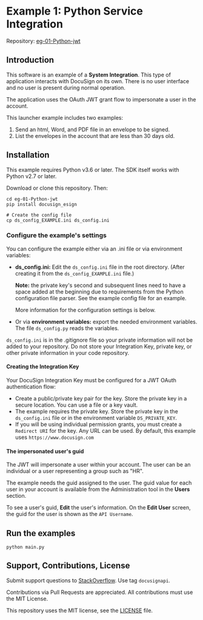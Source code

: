 # Example 1: Python Service Integration

Repository: [eg-01-Python-jwt](https://github.com/docusign/eg-01-Python-jwt)

<!--
## Articles and Screencasts

* Guide: Using OAuth JWT flow with DocuSign.
* Screencast: Using OAuth JWT flow with DocuSign.
* Guide: Sending an envelope with the Node.JS SDK.
* Screencast: Sending an example with Node.JS SDK.
-->

## Introduction

This software is an example of a **System Integration**.
This type of application interacts with DocuSign on its
own. There is no user interface and no user is present
during normal operation.

The application uses the OAuth JWT grant flow to impersonate
a user in the account.

This launcher example includes two examples:
1. Send an html, Word, and PDF file in an envelope to be signed.
1. List the envelopes in the account that are less than 30 days old.

## Installation

This example requires Python v3.6 or later.
The SDK itself works with Python v2.7 or later.

Download or clone this repository. Then:

````
cd eg-01-Python-jwt
pip install docusign_esign

# Create the config file
cp ds_config_EXAMPLE.ini ds_config.ini
````

### Configure the example's settings

You can configure the example either via an .ini file or via
environment variables:

*  **ds_config.ini:** Edit the `ds_config.ini` file in the root
   directory.
   (After creating it from the `ds_config_EXAMPLE.ini` file.)

   **Note:** the private key's second and subsequent
   lines need to have a space added at the beginning due
   to requirements from the Python configuration file
   parser. See the example config file for an example.

   More information for the configuration settings is below.
*  Or via **environment variables:** export the needed
   environment variables. The file `ds_config.py` reads
   the variables.

`ds_config.ini` is in the .gitignore file so your
private information will not be added to your repository.
Do not store your Integration Key, private key, or other
private information in your code repository.

#### Creating the Integration Key
Your DocuSign Integration Key must be configured for a JWT OAuth authentication flow:
* Create a public/private key pair for the key. Store the private key
  in a secure location. You can use a file or a key vault.
* The example requires the private key. Store the private key in the
  `ds_config.ini` file or in the environment variable
  `DS_PRIVATE_KEY`.
* If you will be using individual permission grants, you must create a
  `Redirect URI` for the key. Any URL can be used. By default, this
  example uses `https://www.docusign.com`

#### The impersonated user's guid
The JWT will impersonate a user within your account. The user can be
an individual or a user representing a group such as "HR".

The example needs the guid assigned to the user.
The guid value for each user in your account is available from
the Administration tool in the **Users** section.

To see a user's guid, **Edit** the user's information.
On the **Edit User** screen, the guid for the user is shown as
the `API Username`.

## Run the examples

````
python main.py
````

## Support, Contributions, License

Submit support questions to [StackOverflow](https://stackoverflow.com). Use tag `docusignapi`.

Contributions via Pull Requests are appreciated.
All contributions must use the MIT License.

This repository uses the MIT license, see the
[LICENSE](https://github.com/docusign/eg-01-Python-jwt/blob/master/LICENSE) file.
